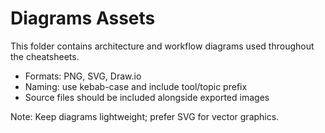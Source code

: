 # Diagrams Assets

This folder contains architecture and workflow diagrams used throughout the cheatsheets.

- Formats: PNG, SVG, Draw.io
- Naming: use kebab-case and include tool/topic prefix
- Source files should be included alongside exported images

Note: Keep diagrams lightweight; prefer SVG for vector graphics.
